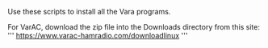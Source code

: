 Use these scripts to install all the Vara programs.

For VarAC, download the zip file into the Downloads directory from this site:
'''
https://www.varac-hamradio.com/downloadlinux
'''

